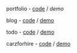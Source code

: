 portfolio  -  [code](https://github.com/glennbarosen/portfolio)  /  *demo*

blog  -  [code](https://github.com/glennbarosen/wa-blog)  /  [demo](https://blog.glennbarosen.me)

todo - [code](https://github.com/glennbarosen/vanillajs-todo)  /  [demo](https://todo.glennbarosen.me)

carzforhire - [code](https://github.com/glennbarosen/carzforhire)  /  [demo](https://carzforhire.glennbarosen.me)